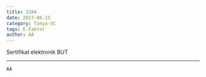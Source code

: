 ```yaml
---
title: 2284
date: 2017-06-15
category: Tanya-SC
tags: E-Faktur
author: AA
---
```


Sertifikat elektronik BUT

---



`AA`
